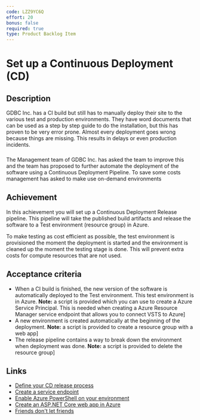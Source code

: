 ```yaml
---
code: LZZ9YC6Q
effort: 20 
bonus: false
required: true
type: Product Backlog Item 
---
```

# Set up a Continuous Deployment (CD) #

## Description ##

GDBC Inc. has a CI build but still has to manually deploy their site to the various test and production environments. They have word documents that can be used as a step by step guide to do the installation, but this has proven to be very error prone. Almost every deployment goes wrong because things are missing. This results in delays or even production incidents. 

### ###

The Management team of GDBC Inc. has asked the team to improve this and the team has proposed to further automate the deployment of the software using a Continuous Deployment Pipeline. To save some costs management has asked to make use on-demand environments

## Achievement ##
In this achievement you will set up a Continuous Deployment Release pipeline. This pipeline will take the published build artifacts and release the software to a Test environment (resource group) in Azure. 

To make testing as cost efficient as possible, the test environment is provisioned the moment the deployment is started and the environment is cleaned up the moment the testing stage is done. This will prevent extra costs for compute resources that are not used.

## Acceptance criteria ##
* When a CI build is finished, the new version of the software is automatically deployed to the Test environment. This test environment is in Azure. 
**Note:** a script is provided which you can use to create a Azure Service Principal. This is needed when creating a Azure Resource Manager service endpoint that allows you to connect VSTS to Azure]
* A new environment is created automatically at the beginning of the deployment.
**Note:** a script is provided to create a resource group with a web app]
* The release pipeline contains a way to break down the environment when deployment was done.
**Note:** a script is provided to delete the resource group]

## Links ##
- [Define your CD release process](https://docs.microsoft.com/en-us/vsts/build-release/apps/cd/deploy-webdeploy-webapps?view=vsts#cd)
- [Create a service endpoint](https://docs.microsoft.com/en-us/vsts/build-release/concepts/library/service-endpoints?view=vsts#create-a-service-endpoint)
- [Enable Azure PowerShell on your environment](https://docs.microsoft.com/en-us/powershell/azure/install-azurerm-ps?view=azurermps-5.7.0)
- [Create an ASP.NET Core web app in Azure](https://docs.microsoft.com/en-us/azure/app-service/app-service-web-get-started-dotnet)
- [Friends don't let friends](https://damianbrady.com.au/2018/02/01/friends-dont-let-friends-right-click-publish/)
